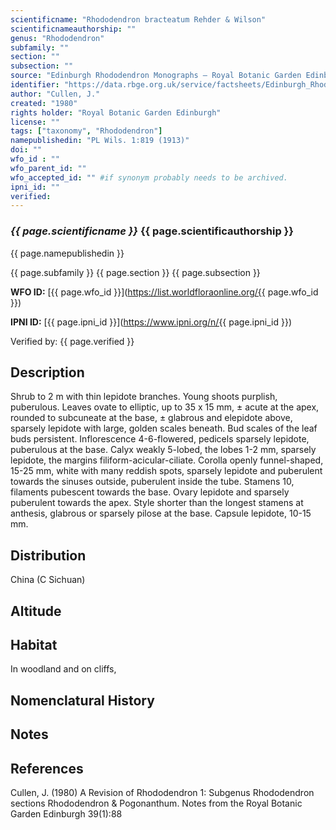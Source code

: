 ```yaml
---
scientificname: "Rhododendron bracteatum Rehder & Wilson"
scientificnameauthorship: ""
genus: "Rhododendron"
subfamily: ""
section: ""
subsection: ""
source: "Edinburgh Rhododendron Monographs – Royal Botanic Garden Edinburgh"
identifier: "https://data.rbge.org.uk/service/factsheets/Edinburgh_Rhododendron_Monographs.xhtml"
author: "Cullen, J."
created: "1980"
rights holder: "Royal Botanic Garden Edinburgh"
license: ""
tags: ["taxonomy", "Rhododendron"]
namepublishedin: "PL Wils. 1:819 (1913)"
doi: ""
wfo_id : ""
wfo_parent_id: ""
wfo_accepted_id: "" #if synonym probably needs to be archived.                      
ipni_id: ""
verified:
---
```

### _{{ page.scientificname }}_ {{ page.scientificauthorship }}
 {{ page.namepublishedin }}

{{ page.subfamily }} {{ page.section }} {{ page.subsection }}

**WFO ID:** [{{ page.wfo_id }}](https://list.worldfloraonline.org/{{ page.wfo_id }})

**IPNI ID:** [{{ page.ipni_id }}](https://www.ipni.org/n/{{ page.ipni_id }})

Verified by: {{ page.verified }}



## Description
Shrub to 2 m with thin lepidote branches. Young shoots purplish, puberulous. Leaves ovate to elliptic, up to 35 x 15 mm, ± acute at the apex, rounded to subcuneate at the base, ± glabrous and elepidote above, sparsely lepidote with large, golden scales beneath. Bud scales of the leaf buds persistent. Inflorescence 4-6-flowered, pedicels sparsely lepidote, puberulous at the base. Calyx weakly 5-lobed, the lobes 1-2 mm, sparsely lepidote, the margins filiform-acicular-ciliate. Corolla openly funnel-shaped, 15-25 mm, white with many reddish spots, sparsely lepidote and puberulent towards the sinuses outside, puberulent inside the tube. Stamens 10, filaments pubescent towards the base. Ovary lepidote and sparsely puberulent towards the apex. Style shorter than the longest stamens at anthesis, glabrous or sparsely pilose at the base. Capsule lepidote, 10-15 mm.

## Distribution
China (C Sichuan)

## Altitude


## Habitat
In woodland and on cliffs,

## Nomenclatural History

                       
## Notes


## References

Cullen, J. (1980) A Revision of Rhododendron 1: Subgenus Rhododendron sections Rhododendron & Pogonanthum. Notes from the Royal Botanic Garden Edinburgh 39(1):88
